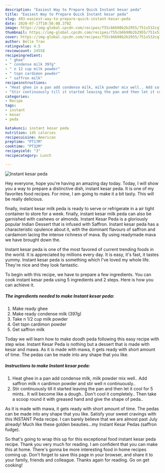 ```yaml
---
description: "Easiest Way to Prepare Quick Instant kesar peda"
title: "Easiest Way to Prepare Quick Instant kesar peda"
slug: 403-easiest-way-to-prepare-quick-instant-kesar-peda
date: 2020-07-17T10:56:08.370Z
image: https://img-global.cpcdn.com/recipes/f55cb6b98b2b2955/751x532cq70/instant-kesar-peda-recipe-main-photo.jpg
thumbnail: https://img-global.cpcdn.com/recipes/f55cb6b98b2b2955/751x532cq70/instant-kesar-peda-recipe-main-photo.jpg
cover: https://img-global.cpcdn.com/recipes/f55cb6b98b2b2955/751x532cq70/instant-kesar-peda-recipe-main-photo.jpg
author: Belle Tran
ratingvalue: 4.5
reviewcount: 24558
recipeingredient:
- " ghee"
- " condense milk 397g"
- " n 12 cup milk powder"
- " tspn cardimon powder"
- " saffron milk"
recipeinstructions:
- "Heat ghee in a pan add condense milk, milk powder mix well.. Add saffron milk n cardimon powder and stir well n continuously.."
- "Stir continuously till it started leaving the pan and then let it cool for 5 mints.. It will become like a dough.. Don&#39;t cool it completely.. Then take a scoop round it with greased hand and give the shape of peda.."
categories:
- Recipe
tags:
- instant
- kesar
- peda

katakunci: instant kesar peda 
nutrition: 145 calories
recipecuisine: American
preptime: "PT17M"
cooktime: "PT32M"
recipeyield: "3"
recipecategory: Lunch

---
```



![Instant kesar peda](https://img-global.cpcdn.com/recipes/f55cb6b98b2b2955/751x532cq70/instant-kesar-peda-recipe-main-photo.jpg)

Hey everyone, hope you're having an amazing day today. Today, I will show you a way to prepare a distinctive dish, instant kesar peda. It is one of my favorites food recipes. For mine, I am going to make it a bit tasty. This will be really delicious.

finally, instant kesar milk peda is ready to serve or refrigerate in a air tight container to store for a week. finally, instant kesar milk peda can also be garnished with cashews or almonds. Instant Kesar Peda is a gloriously popular Indian Dessert that is infused with Saffron. Instant kesar peda has a characteristic opulence about it, with the dominant flavours of saffron and cardamom lacing the intense richness of mava. By using readymade mava we have brought down the.

Instant kesar peda is one of the most favored of current trending foods in the world. It is appreciated by millions every day. It is easy, it's fast, it tastes yummy. Instant kesar peda is something which I've loved my whole life. They're nice and they look fantastic.


To begin with this recipe, we have to prepare a few ingredients. You can cook instant kesar peda using 5 ingredients and 2 steps. Here is how you can achieve it.

<!--inarticleads1-->

##### The ingredients needed to make Instant kesar peda:

1. Make ready  ghee
1. Make ready  condense milk (397g)
1. Take  n 1/2 cup milk powder
1. Get  tspn cardimon powder
1. Get  saffron milk


Today we will learn how to make doodh peda following this easy recipe with step wise. Instant Kesar Peda is nothing but a dessert that is made with kesar and mawa. As it is made with mawa, it gets ready with short amount of time. The pedas can be made into any shape that you like. 

<!--inarticleads2-->

##### Instructions to make Instant kesar peda:

1. Heat ghee in a pan add condense milk, milk powder mix well.. Add saffron milk n cardimon powder and stir well n continuously..
1. Stir continuously till it started leaving the pan and then let it cool for 5 mints.. It will become like a dough.. Don&#39;t cool it completely.. Then take a scoop round it with greased hand and give the shape of peda..


As it is made with mawa, it gets ready with short amount of time. The pedas can be made into any shape that you like. Satisfy your sweet cravings with this INSTANT Peda recipe. I can barely believe that we are almost past July already! Much like these golden beauties…my Instant Kesar Pedas (saffron fudge). 

So that's going to wrap this up for this exceptional food instant kesar peda recipe. Thank you very much for reading. I am confident that you can make this at home. There's gonna be more interesting food in home recipes coming up. Don't forget to save this page in your browser, and share it to your family, friends and colleague. Thanks again for reading. Go on get cooking!
